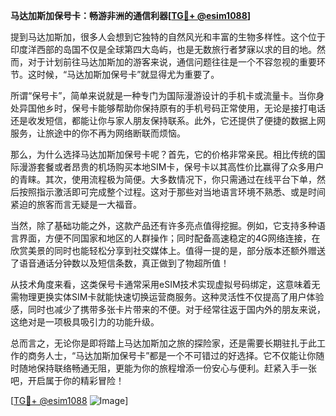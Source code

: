 **马达加斯加保号卡：畅游非洲的通信利器[[TG💪+ @esim1088](https://t.me/s/esim1088)]**

提到马达加斯加，很多人会想到它独特的自然风光和丰富的生物多样性。这个位于印度洋西部的岛国不仅是全球第四大岛屿，也是无数旅行者梦寐以求的目的地。然而，对于计划前往马达加斯加的游客来说，通信问题往往是一个不容忽视的重要环节。这时候，“马达加斯加保号卡”就显得尤为重要了。

所谓“保号卡”，简单来说就是一种专门为国际漫游设计的手机卡或流量卡。当你身处异国他乡时，保号卡能够帮助你保持原有的手机号码正常使用，无论是接打电话还是收发短信，都能让你与家人朋友保持联系。此外，它还提供了便捷的数据上网服务，让旅途中的你不再为网络断联而烦恼。

那么，为什么选择马达加斯加保号卡呢？首先，它的价格非常亲民。相比传统的国际漫游套餐或者昂贵的机场购买本地SIM卡，保号卡以其高性价比赢得了众多用户的青睐。其次，使用流程极为简便。大多数情况下，你只需通过在线平台下单，然后按照指示激活即可完成整个过程。这对于那些对当地语言环境不熟悉、或是时间紧迫的旅客而言无疑是一大福音。

当然，除了基础功能之外，这款产品还有许多亮点值得挖掘。例如，它支持多种语言界面，方便不同国家和地区的人群操作；同时配备高速稳定的4G网络连接，在欣赏美景的同时也能轻松分享到社交媒体上。值得一提的是，部分版本还额外赠送了语音通话分钟数以及短信条数，真正做到了物超所值！

从技术角度来看，这类保号卡通常采用eSIM技术实现虚拟号码绑定，这意味着无需物理更换实体SIM卡就能快速切换运营商服务。这种灵活性不仅提高了用户体验感，同时也减少了携带多张卡片带来的不便。对于经常往返于国内外的朋友来说，这绝对是一项极具吸引力的功能升级。

总而言之，无论你是即将踏上马达加斯加之旅的探险家，还是需要长期驻扎于此工作的商务人士，“马达加斯加保号卡”都是一个不可错过的好选择。它不仅能让你随时随地保持联络畅通无阻，更能为你的旅程增添一份安心与便利。赶紧入手一张吧，开启属于你的精彩冒险！

[[TG💪+ @esim1088](https://t.me/s/esim1088) ![Image](https://i.postimg.cc/4NQfJmqS/Snipaste-2025-05-13-00-14-12.png)]